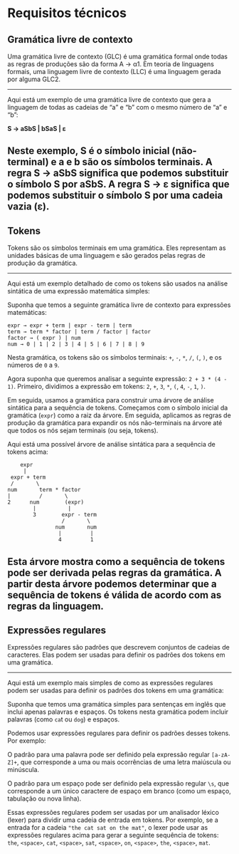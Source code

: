 
# Requisitos técnicos
## Gramática livre de contexto

Uma gramática livre de contexto (GLC) é uma gramática formal onde todas as regras de produções são da forma A → α1. Em teoria de linguagens formais, uma linguagem livre de contexto (LLC) é uma linguagem gerada por alguma GLC2.

---
Aqui está um exemplo de uma gramática livre de contexto que gera a linguagem de todas as cadeias de “a” e “b” com o mesmo número de “a” e “b”:

**S → aSbS | bSaS | ε**

Neste exemplo, S é o símbolo inicial (não-terminal) e a e b são os símbolos terminais. A regra S → aSbS significa que podemos substituir o símbolo S por aSbS. A regra S → ε significa que podemos substituir o símbolo S por uma cadeia vazia (ε).
--
## Tokens
Tokens são os símbolos terminais em uma gramática. Eles representam as unidades básicas de uma linguagem e são gerados pelas regras de produção da gramática.

---
Aqui está um exemplo detalhado de como os tokens são usados na análise sintática de uma expressão matemática simples:

Suponha que temos a seguinte gramática livre de contexto para expressões matemáticas:

    expr → expr + term | expr - term | term
    term → term * factor | term / factor | factor
    factor → ( expr ) | num
    num → 0 | 1 | 2 | 3 | 4 | 5 | 6 | 7 | 8 | 9

Nesta gramática, os tokens são os símbolos terminais: `+`, `-`, `*`, `/`, `(`, `)`, e os números de `0` a `9`.

Agora suponha que queremos analisar a seguinte expressão: `2 + 3 * (4 - 1)`. Primeiro, dividimos a expressão em tokens: `2`, `+`, `3`, `*`, `(`, `4`, `-`, `1`, `)`.

Em seguida, usamos a gramática para construir uma árvore de análise sintática para a sequência de tokens. Começamos com o símbolo inicial da gramática (`expr`) como a raiz da árvore. Em seguida, aplicamos as regras de produção da gramática para expandir os nós não-terminais na árvore até que todos os nós sejam terminais (ou seja, tokens).

Aqui está uma possível árvore de análise sintática para a sequência de tokens acima:

        expr
         |
     expr + term
     /       \
    num       term * factor
    |         /       \
    2      num        (expr)
            |          |
            3        expr - term
                     /       \
                   num       num
                    |         |
                    4         1

Esta árvore mostra como a sequência de tokens pode ser derivada pelas regras da gramática. A partir desta árvore podemos determinar que a sequência de tokens é válida de acordo com as regras da linguagem.
--
## Expressões regulares 
Expressões regulares são padrões que descrevem conjuntos de cadeias de caracteres. Elas podem ser usadas para definir os padrões dos tokens em uma gramática.


---
Aqui está um exemplo mais simples de como as expressões regulares podem ser usadas para definir os padrões dos tokens em uma gramática:

Suponha que temos uma gramática simples para sentenças em inglês que inclui apenas palavras e espaços. Os tokens nesta gramática podem incluir palavras (como `ca`t ou `dog`) e espaços.

Podemos usar expressões regulares para definir os padrões desses tokens. Por exemplo:

O padrão para uma palavra pode ser definido pela expressão regular `[a-zA-Z]+`, que corresponde a uma ou mais ocorrências de uma letra maiúscula ou minúscula.

O padrão para um espaço pode ser definido pela expressão regular `\s`, que corresponde a um único caractere de espaço em branco (como um espaço, tabulação ou nova linha).

Essas expressões regulares podem ser usadas por um analisador léxico (lexer) para dividir uma cadeia de entrada em tokens. Por exemplo, se a entrada for a cadeia `"the cat sat on the mat"`, o lexer pode usar as expressões regulares acima para gerar a seguinte sequência de tokens: `the`, `<space>`, `cat`, `<space>`, `sat`, `<space>`, `on`, `<space>`, `the`, `<space>`, `mat`.
